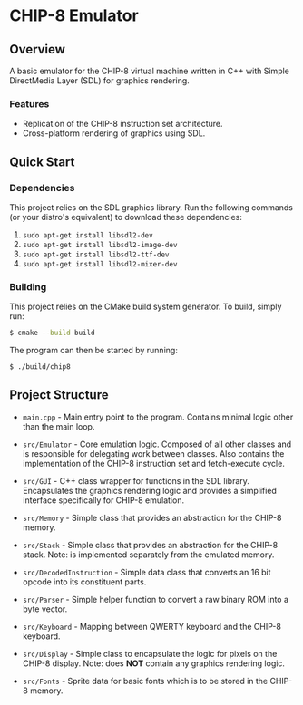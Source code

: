# CHIP-8 Emulator
## Overview
A basic emulator for the CHIP-8 virtual machine written in C++ with Simple DirectMedia Layer (SDL) for graphics rendering.

### Features
- Replication of the CHIP-8 instruction set architecture.
- Cross-platform rendering of graphics using SDL.

## Quick Start
### Dependencies
This project relies on the SDL graphics library. Run the following commands (or your distro's equivalent) to download these dependencies:
1. ``sudo apt-get install libsdl2-dev``
2. ``sudo apt-get install libsdl2-image-dev``
3. ``sudo apt-get install libsdl2-ttf-dev``
4. ``sudo apt-get install libsdl2-mixer-dev``

### Building
This project relies on the CMake build system generator. To build, simply run:
```sh
$ cmake --build build
```

The program can then be started by running:
```sh
$ ./build/chip8
```

## Project Structure
- ``main.cpp`` - Main entry point to the program. Contains minimal logic other than the main loop.

- ``src/Emulator`` - Core emulation logic. Composed of all other classes and is responsible for delegating work between classes. Also contains the implementation of the CHIP-8 instruction set and fetch-execute cycle. 

- ``src/GUI`` - C++ class wrapper for functions in the SDL library. Encapsulates the graphics rendering logic and provides a simplified interface specifically for CHIP-8 emulation.

- ``src/Memory`` - Simple class that provides an abstraction for the CHIP-8 memory.

- ``src/Stack`` - Simple class that provides an abstraction for the CHIP-8 stack. Note: is implemented separately from the emulated memory.

- ``src/DecodedInstruction`` - Simple data class that converts an 16 bit opcode into its constituent parts.

- ``src/Parser`` - Simple helper function to convert a raw binary ROM into a byte vector.

- ``src/Keyboard`` - Mapping between QWERTY keyboard and the CHIP-8 keyboard.

- ``src/Display`` - Simple class to encapsulate the logic for pixels on the CHIP-8 display. Note: does **NOT** contain any graphics rendering logic.

- ``src/Fonts`` - Sprite data for basic fonts which is to be stored in the CHIP-8 memory.
